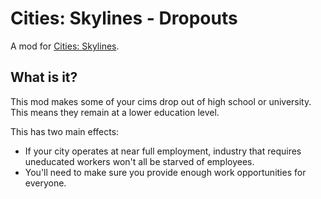 # Cities: Skylines - Dropouts

A mod for [Cities: Skylines](http://www.citiesskylines.com/).

## What is it?

This mod makes some of your cims drop out of high school or university.
This means they remain at a lower education level.

This has two main effects:

- If your city operates at near full employment, industry that requires
  uneducated workers won't all be starved of employees.
- You'll need to make sure you provide enough work opportunities for
  everyone.
